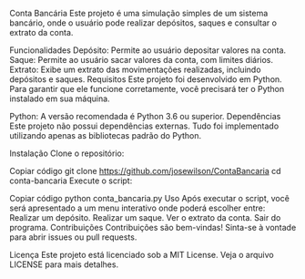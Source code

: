 Conta Bancária
Este projeto é uma simulação simples de um sistema bancário, onde o usuário pode realizar depósitos, saques e consultar o extrato da conta.

Funcionalidades
Depósito: Permite ao usuário depositar valores na conta.
Saque: Permite ao usuário sacar valores da conta, com limites diários.
Extrato: Exibe um extrato das movimentações realizadas, incluindo depósitos e saques.
Requisitos
Este projeto foi desenvolvido em Python. Para garantir que ele funcione corretamente, você precisará ter o Python instalado em sua máquina.

Python: A versão recomendada é Python 3.6 ou superior.
Dependências
Este projeto não possui dependências externas. Tudo foi implementado utilizando apenas as bibliotecas padrão do Python.

Instalação
Clone o repositório:


Copiar código
git clone https://github.com/josewilson/ContaBancaria
cd conta-bancaria
Execute o script:


Copiar código
python conta_bancaria.py
Uso
Após executar o script, você será apresentado a um menu interativo onde poderá escolher entre:
Realizar um depósito.
Realizar um saque.
Ver o extrato da conta.
Sair do programa.
Contribuições
Contribuições são bem-vindas! Sinta-se à vontade para abrir issues ou pull requests.

Licença
Este projeto está licenciado sob a MIT License. Veja o arquivo LICENSE para mais detalhes.

